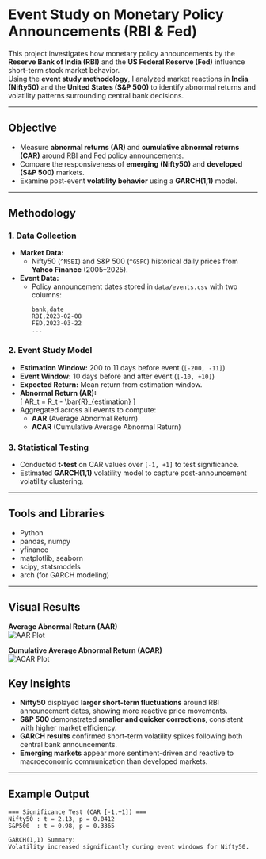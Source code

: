 # Event Study on Monetary Policy Announcements (RBI & Fed)

This project investigates how monetary policy announcements by the **Reserve Bank of India (RBI)** and the **US Federal Reserve (Fed)** influence short-term stock market behavior.  
Using the **event study methodology**, I analyzed market reactions in **India (Nifty50)** and the **United States (S&P 500)** to identify abnormal returns and volatility patterns surrounding central bank decisions.

---

## Objective

- Measure **abnormal returns (AR)** and **cumulative abnormal returns (CAR)** around RBI and Fed policy announcements.  
- Compare the responsiveness of **emerging (Nifty50)** and **developed (S&P 500)** markets.  
- Examine post-event **volatility behavior** using a **GARCH(1,1)** model.

---

## Methodology

### 1. Data Collection
- **Market Data:**  
  - Nifty50 (`^NSEI`) and S&P 500 (`^GSPC`) historical daily prices from **Yahoo Finance** (2005–2025).  
- **Event Data:**  
  - Policy announcement dates stored in `data/events.csv` with two columns:  
    ```
    bank,date
    RBI,2023-02-08
    FED,2023-03-22
    ...
    ```

### 2. Event Study Model
- **Estimation Window:** 200 to 11 days before event (`[-200, -11]`)  
- **Event Window:** 10 days before and after event (`[-10, +10]`)  
- **Expected Return:** Mean return from estimation window.  
- **Abnormal Return (AR):**  
  \[
  AR_t = R_t - \bar{R}_{estimation}
  \]  
- Aggregated across all events to compute:
  - **AAR** (Average Abnormal Return)
  - **ACAR** (Cumulative Average Abnormal Return)

### 3. Statistical Testing
- Conducted **t-test** on CAR values over `[-1, +1]` to test significance.  
- Estimated **GARCH(1,1)** volatility model to capture post-announcement volatility clustering.

---

##  Tools and Libraries

- Python  
- pandas, numpy  
- yfinance  
- matplotlib, seaborn  
- scipy, statsmodels  
- arch (for GARCH modeling)

---

##  Visual Results

**Average Abnormal Return (AAR)**  
![AAR Plot](https://github.com/partth123/Event-Study-Monetary-Policy/blob/main/results/aar_plot.png?raw=true)

**Cumulative Average Abnormal Return (ACAR)**  
![ACAR Plot](https://github.com/partth123/Event-Study-Monetary-Policy/blob/main/results/acar_plot.png?raw=true)

##  Key Insights

- **Nifty50** displayed **larger short-term fluctuations** around RBI announcement dates, showing more reactive price movements.  
- **S&P 500** demonstrated **smaller and quicker corrections**, consistent with higher market efficiency.  
- **GARCH results** confirmed short-term volatility spikes following both central bank announcements.  
- **Emerging markets** appear more sentiment-driven and reactive to macroeconomic communication than developed markets.

---

##  Example Output

```text
=== Significance Test (CAR [-1,+1]) ===
Nifty50 : t = 2.13, p = 0.0412
S&P500  : t = 0.98, p = 0.3365

GARCH(1,1) Summary:
Volatility increased significantly during event windows for Nifty50.


